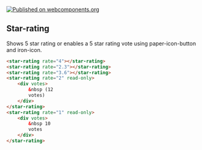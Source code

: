 [![Published on webcomponents.org](https://img.shields.io/badge/webcomponents.org-published-blue.svg)](https://beta.webcomponents.org/element/owner/my-element)

## Star-rating

Shows 5 star rating or enables a 5 star rating vote using paper-icon-button and iron-icon.

<!---
```
<custom-element-demo>
  <template>
    <link rel="import" href="star-rating.html">
    <next-code-block></next-code-block>
  </template>
</custom-element-demo>
```
-->
```html
<star-rating rate="4"></star-rating>
<star-rating rate="2.3"></star-rating>
<star-rating rate="3.6"></star-rating>
<star-rating rate="2" read-only>
    <div votes>
        &nbsp (12
        votes)
    </div>
</star-rating>
<star-rating rate="1" read-only>
    <div votes>
        &nbsp 10
        votes
    </div>
</star-rating>
```
